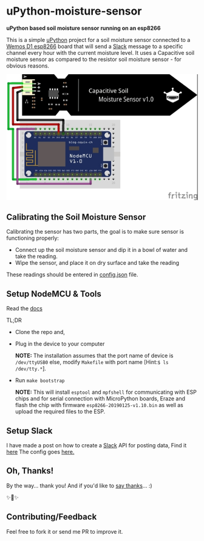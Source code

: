 
# uPython-moisture-sensor

**uPython based soil moisture sensor running on an esp8266**

This is a simple [uPython](http://www.micropython.org/) project for a soil moisture sensor connected to a [Wemos D1 esp8266](https://www.wemos.cc/) board that will send a [Slack](slack.com) message to a specific channel every hour with the current moisture level. It uses a Capacitive soil moisture sensor as compared to the resistor soil moisture sensor - for obvious reasons.

![image](assets/soilmoisture.jpg)

## Calibrating the Soil Moisture Sensor

Calibrating the sensor has two parts, the goal is to make sure sensor is functioning properly:
*   Connect up the soil moisture sensor and dip it in a bowl of water and take the reading.
*   Wipe the sensor, and place it on dry surface and take the reading

These readings should be entered in [config.json](config.json) file.

## Setup NodeMCU & Tools

Read the [docs](https://docs.micropython.org/en/latest/esp8266/esp8266/tutorial/intro.html)

TL;DR
*   Clone the repo and,
*   Plug in the device to your computer

    **NOTE:** The installation assumes that the port name of device is `/dev/ttyUSB0` else, modify `Makefile` with port name [Hint:`$ ls /dev/tty.*`].
*   Run `make bootstrap`

    **NOTE:** This will install `esptool` and `mpfshell` for communicating with ESP chips and for serial connection with MicroPython boards, Eraze and flash the chip with firmware `esp8266-20190125-v1.10.bin` as well as upload the required files to the ESP.

## Setup Slack

I have made a post on how to create a [Slack](slack.com) API for posting data, Find it [here](http://bit.ly/2K46XP8)
The config goes [here.](config.json)

## Oh, Thanks!

By the way... thank you! And if you'd like to [say thanks](https://saythanks.io/to/mmphego)... :)

✨🍰✨

## Contributing/Feedback

Feel free to fork it or send me PR to improve it.

